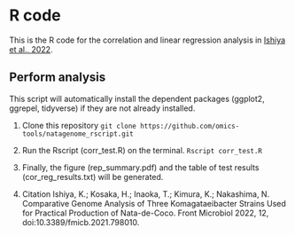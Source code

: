 # R code
This is the R code for the correlation and linear regression analysis in [Ishiya et al., 2022](http://journal.frontiersin.org/article/10.3389/fmicb.2021.798010/full?&utm_source=Email_to_authors_&utm_medium=Email&utm_content=T1_11.5e1_author&utm_campaign=Email_publication&field=&journalName=Frontiers_in_Microbiology&id=798010). 

## Perform analysis

This script will automatically install the dependent packages (ggplot2, ggrepel, tidyverse) if they are not already installed.

1. Clone this repository
`git clone https://github.com/omics-tools/natagenome_rscript.git`

2. Run the Rscript (corr_test.R) on the terminal.
`Rscript corr_test.R`

3. Finally, the figure (rep_summary.pdf) and the table of test results (cor_reg_results.txt) will be generated.

4. Citation 
Ishiya, K.; Kosaka, H.; Inaoka, T.; Kimura, K.; Nakashima, N. Comparative Genome Analysis of Three Komagataeibacter Strains Used for Practical Production of Nata-de-Coco. Front Microbiol 2022, 12, doi:10.3389/fmicb.2021.798010.
